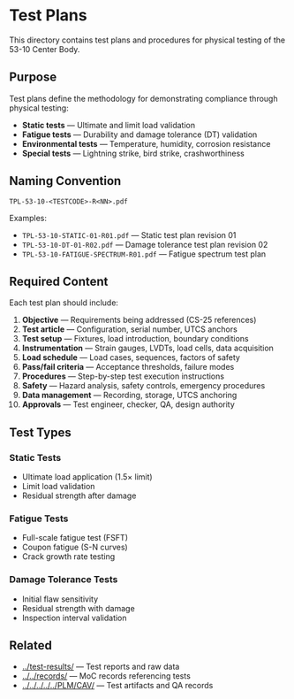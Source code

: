 # Test Plans

This directory contains test plans and procedures for physical testing of the 53-10 Center Body.

## Purpose

Test plans define the methodology for demonstrating compliance through physical testing:
- **Static tests** — Ultimate and limit load validation
- **Fatigue tests** — Durability and damage tolerance (DT) validation
- **Environmental tests** — Temperature, humidity, corrosion resistance
- **Special tests** — Lightning strike, bird strike, crashworthiness

## Naming Convention

```
TPL-53-10-<TESTCODE>-R<NN>.pdf
```

Examples:
- `TPL-53-10-STATIC-01-R01.pdf` — Static test plan revision 01
- `TPL-53-10-DT-01-R02.pdf` — Damage tolerance test plan revision 02
- `TPL-53-10-FATIGUE-SPECTRUM-R01.pdf` — Fatigue spectrum test plan

## Required Content

Each test plan should include:
1. **Objective** — Requirements being addressed (CS-25 references)
2. **Test article** — Configuration, serial number, UTCS anchors
3. **Test setup** — Fixtures, load introduction, boundary conditions
4. **Instrumentation** — Strain gauges, LVDTs, load cells, data acquisition
5. **Load schedule** — Load cases, sequences, factors of safety
6. **Pass/fail criteria** — Acceptance thresholds, failure modes
7. **Procedures** — Step-by-step test execution instructions
8. **Safety** — Hazard analysis, safety controls, emergency procedures
9. **Data management** — Recording, storage, UTCS anchoring
10. **Approvals** — Test engineer, checker, QA, design authority

## Test Types

### Static Tests
- Ultimate load application (1.5× limit)
- Limit load validation
- Residual strength after damage

### Fatigue Tests
- Full-scale fatigue test (FSFT)
- Coupon fatigue (S-N curves)
- Crack growth rate testing

### Damage Tolerance Tests
- Initial flaw sensitivity
- Residual strength with damage
- Inspection interval validation

## Related

- [../test-results/](../test-results/) — Test reports and raw data
- [../../records/](../../records/) — MoC records referencing tests
- [../../../../../PLM/CAV/](../../../../../PLM/CAV/) — Test artifacts and QA records
